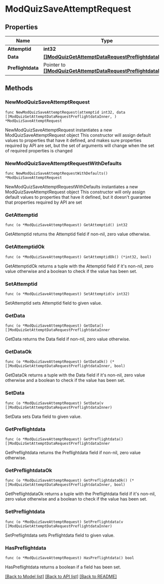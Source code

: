 # ModQuizSaveAttemptRequest

## Properties

Name | Type | Description | Notes
------------ | ------------- | ------------- | -------------
**Attemptid** | **int32** | attempt id | 
**Data** | [**[]ModQuizGetAttemptDataRequestPreflightdataInner**](ModQuizGetAttemptDataRequestPreflightdataInner.md) |  | 
**Preflightdata** | Pointer to [**[]ModQuizGetAttemptDataRequestPreflightdataInner**](ModQuizGetAttemptDataRequestPreflightdataInner.md) |  | [optional] 

## Methods

### NewModQuizSaveAttemptRequest

`func NewModQuizSaveAttemptRequest(attemptid int32, data []ModQuizGetAttemptDataRequestPreflightdataInner, ) *ModQuizSaveAttemptRequest`

NewModQuizSaveAttemptRequest instantiates a new ModQuizSaveAttemptRequest object
This constructor will assign default values to properties that have it defined,
and makes sure properties required by API are set, but the set of arguments
will change when the set of required properties is changed

### NewModQuizSaveAttemptRequestWithDefaults

`func NewModQuizSaveAttemptRequestWithDefaults() *ModQuizSaveAttemptRequest`

NewModQuizSaveAttemptRequestWithDefaults instantiates a new ModQuizSaveAttemptRequest object
This constructor will only assign default values to properties that have it defined,
but it doesn't guarantee that properties required by API are set

### GetAttemptid

`func (o *ModQuizSaveAttemptRequest) GetAttemptid() int32`

GetAttemptid returns the Attemptid field if non-nil, zero value otherwise.

### GetAttemptidOk

`func (o *ModQuizSaveAttemptRequest) GetAttemptidOk() (*int32, bool)`

GetAttemptidOk returns a tuple with the Attemptid field if it's non-nil, zero value otherwise
and a boolean to check if the value has been set.

### SetAttemptid

`func (o *ModQuizSaveAttemptRequest) SetAttemptid(v int32)`

SetAttemptid sets Attemptid field to given value.


### GetData

`func (o *ModQuizSaveAttemptRequest) GetData() []ModQuizGetAttemptDataRequestPreflightdataInner`

GetData returns the Data field if non-nil, zero value otherwise.

### GetDataOk

`func (o *ModQuizSaveAttemptRequest) GetDataOk() (*[]ModQuizGetAttemptDataRequestPreflightdataInner, bool)`

GetDataOk returns a tuple with the Data field if it's non-nil, zero value otherwise
and a boolean to check if the value has been set.

### SetData

`func (o *ModQuizSaveAttemptRequest) SetData(v []ModQuizGetAttemptDataRequestPreflightdataInner)`

SetData sets Data field to given value.


### GetPreflightdata

`func (o *ModQuizSaveAttemptRequest) GetPreflightdata() []ModQuizGetAttemptDataRequestPreflightdataInner`

GetPreflightdata returns the Preflightdata field if non-nil, zero value otherwise.

### GetPreflightdataOk

`func (o *ModQuizSaveAttemptRequest) GetPreflightdataOk() (*[]ModQuizGetAttemptDataRequestPreflightdataInner, bool)`

GetPreflightdataOk returns a tuple with the Preflightdata field if it's non-nil, zero value otherwise
and a boolean to check if the value has been set.

### SetPreflightdata

`func (o *ModQuizSaveAttemptRequest) SetPreflightdata(v []ModQuizGetAttemptDataRequestPreflightdataInner)`

SetPreflightdata sets Preflightdata field to given value.

### HasPreflightdata

`func (o *ModQuizSaveAttemptRequest) HasPreflightdata() bool`

HasPreflightdata returns a boolean if a field has been set.


[[Back to Model list]](../README.md#documentation-for-models) [[Back to API list]](../README.md#documentation-for-api-endpoints) [[Back to README]](../README.md)


